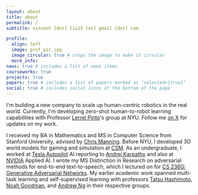 ```yaml
---
layout: about
title: about
permalink: /
subtitle: vincent [dot] liu15 [at] gmail [dot] com

profile:
  align: left
  image: prof_pic.jpg
  image_circular: true # crops the image to make it circular
  more_info:
news: true # includes a list of news items
courseworks: true
projects: true
papers: true # includes a list of papers marked as "selected={true}"
social: true # includes social icons at the bottom of the page
---
```


I'm building a new company to scale up human-centric robotics in the real world. Currently, I'm developing zero-shot human-to-robot learning capabilities with Professor [Lerrel Pinto](https://www.lerrelpinto.com/)'s group at NYU. Follow me [on X](https://x.com/vincentjliu) for updates on my work.

I received my BA in Mathematics and MS in Computer Science from Stanford University, advised by [Chris Manning](https://nlp.stanford.edu/~manning/). Before NYU, I developed 3D world models for gaming and simulation at [CSM](https://csm.ai). As an undergraduate, I worked at [Tesla Autopilot](https://www.tesla.com/autopilot) AI reporting to [Andrej Karpathy](https://karpathy.ai/) and also at [NVIDIA](https://www.nvidia.com/en-us/) Applied AI. I wrote my MS Distinction in Research on adversarial methods for end-to-end text-to-speech, which I lectured on for [CS 236G: Generative Adversarial Networks](https://cs236g.stanford.edu/). My earlier academic work spanned multi-task learning and self-supervised learning with professors [Tatsu Hashimoto](https://thashim.github.io/), [Noah Goodman](https://cocolab.stanford.edu/ndg), and [Andrew Ng](https://www.andrewng.org/) in their respective groups.
